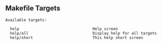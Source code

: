 <!-- markdownlint-disable-file MD041 -->
## Makefile Targets
<!-- markdownlint-enable-file MD041 -->
```text
Available targets:

  help                                Help screen
  help/all                            Display help for all targets
  help/short                          This help short screen

```
